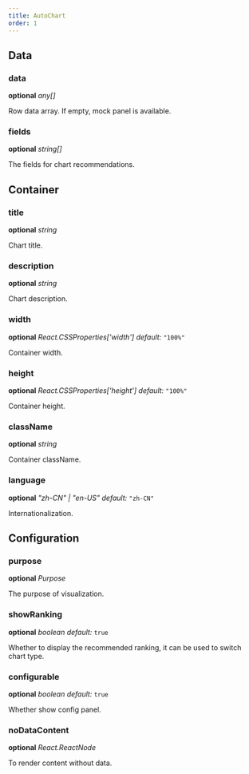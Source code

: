 ```yaml
---
title: AutoChart
order: 1
---
```


<playground path="auto-chart/demo/basic.jsx"></playground>

## Data

### data

<description>**optional** _any[]_</description>

Row data array. If empty, mock panel is available.

### fields

<description>**optional** _string[]_</description>

The fields for chart recommendations.


## Container

### title

<description>**optional** _string_</description>

Chart title.

### description

<description>**optional** _string_</description>

Chart description.

### width

<description>**optional** _React.CSSProperties['width']_ _default:_ `"100%"`</description>

Container width.

### height

<description>**optional** _React.CSSProperties['height']_ _default:_ `"100%"`</description>

Container height.

### className

<description>**optional** _string_</description>

Container className.

### language

<description>**optional** _"zh-CN" | "en-US"_ _default:_ `"zh-CN"`</description>

Internationalization.

## Configuration

### purpose

<description>**optional** _Purpose_</description>

The purpose of visualization.

### showRanking

<description>**optional** _boolean_ _default:_ `true`</description>

Whether to display the recommended ranking, it can be used to switch chart type.

### configurable

<description>**optional** _boolean_ _default:_ `true`</description>

Whether show config panel.

### noDataContent

<description>**optional** _React.ReactNode_</description>

To render content without data. 
